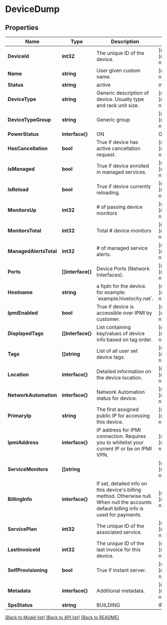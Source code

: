 # DeviceDump

## Properties
Name | Type | Description | Notes
------------ | ------------- | ------------- | -------------
**DeviceId** | **int32** | The unique ID of the device. | [optional] [default to null]
**Name** | **string** | User given custom name. | [default to null]
**Status** | **string** | active|inactive | [optional] [default to null]
**DeviceType** | **string** | Generic description of device. Usually type and rack unit size. | [optional] [default to null]
**DeviceTypeGroup** | **string** | Generic group | [optional] [default to null]
**PowerStatus** | **interface{}** | ON|OFF | [optional] [default to null]
**HasCancellation** | **bool** | True if device has active cancellation request. | [optional] [default to null]
**IsManaged** | **bool** | True if device enrolled in managed services. | [optional] [default to null]
**IsReload** | **bool** | True if device currently reloading. | [optional] [default to null]
**MonitorsUp** | **int32** | # of passing device monitors | [optional] [default to null]
**MonitorsTotal** | **int32** | Total # device monitors | [optional] [default to null]
**ManagedAlertsTotal** | **int32** | # of managed service alerts. | [optional] [default to null]
**Ports** | **[]interface{}** | Device Ports (Network Interfaces). | [optional] [default to null]
**Hostname** | **string** | a fqdn for the device. for example: &#x60;example.hivelocity.net&#x60;. | [optional] [default to null]
**IpmiEnabled** | **bool** | True if device is accessible over IPMI by customer. | [optional] [default to null]
**DisplayedTags** | **[]interface{}** | List containing key/values of device info based on tag order. | [optional] [default to null]
**Tags** | **[]string** | List of all user set device tags. | [optional] [default to null]
**Location** | **interface{}** | Detailed information on the device location. | [optional] [default to null]
**NetworkAutomation** | **interface{}** | Network Automation status for device. | [optional] [default to null]
**PrimaryIp** | **string** | The first assigned public IP for accessing this device. | [optional] [default to null]
**IpmiAddress** | **interface{}** | IP address for IPMI connection. Requires you to whitelist your current IP or be on IPMI VPN. | [optional] [default to null]
**ServiceMonitors** | **[]string** |  | [optional] [default to null]
**BillingInfo** | **interface{}** | If set, detailed info on this device&#39;s billing method. Otherwise null. When null the accounts default billing info is used for payments. | [optional] [default to null]
**ServicePlan** | **int32** | The unique ID of the associated service. | [optional] [default to null]
**LastInvoiceId** | **int32** | The unique ID of the last invoice for this device. | [optional] [default to null]
**SelfProvisioning** | **bool** | True if instant server. | [optional] [default to null]
**Metadata** | **interface{}** | Additional metadata. | [optional] [default to null]
**SpsStatus** | **string** | BUILDING|IPMI_READY|PROVISIONABLE|RESERVED|WAIT_FOR_PXE|PROVISION_STARTED|PROVISION_WAIT_FOR_ADDONS|PROVISION_FINISHED|WAIT_TO_COMPLETE_ORDER|WAIT_TO_ASSIGN_SERVICE|WAIT_FOR_HARDWARE_SCAN|IN_USE|RELOADING|DEVICE_READY_TO_TEST|DEVICE_READY_TO_WIPE|DEVICE_READY_TO_UPGRADE_FIRMWARE|FAILED|CLEANUP_MOVE_TO_FAILED|IN_REVIEW | [optional] [default to null]

[[Back to Model list]](../README.md#documentation-for-models) [[Back to API list]](../README.md#documentation-for-api-endpoints) [[Back to README]](../README.md)


